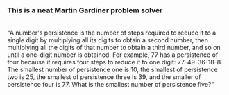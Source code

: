 
### This is a neat Martin Gardiner problem solver
<br>
"A number's persistence is the number of steps required to reduce it to a single digit by multiplying all its digits to obtain a second number, 
then multiplying all the digits of that number to obtain a third number, and so on until a one-digit number is obtained.
For example, 77 has a persistence of four because it requires four steps to reduce it to one digit: 77-49-36-18-8.
The smallest number of persistence one is 10, the smallest of persistence two is 25, the smallest of persistence three is 39, and the smaller of persistence four is 77.
What is the smallest number of persistence five?"
